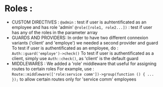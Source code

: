 # Roles :
* CUSTOM DIRECTIVES :
    `@admin` : test if user is auhtentificated as an employee and has role 'admin'
    `@role([role1, role2...])` : test if user has any of the roles in the parameter array 
* GUARDS AND PROVIDERS:
    In order to have two different connexion variants ('client' and 'employe') we needed a second provider and guard
    To test if user is authentificated as an employee, do : `Auth::guard('employe')->check()`
    To test if user is authentificated as a client, simply use `Auth::check()`, as 'client' is the default guard
* MIDDLEWARES :
    We added a 'role' middleware that useful for assigning routes to certain roles
    For example, use : `Route::middleware(['role:service comm'])->group(function () { ... });`
    to allow certain routes only for 'service comm' employees